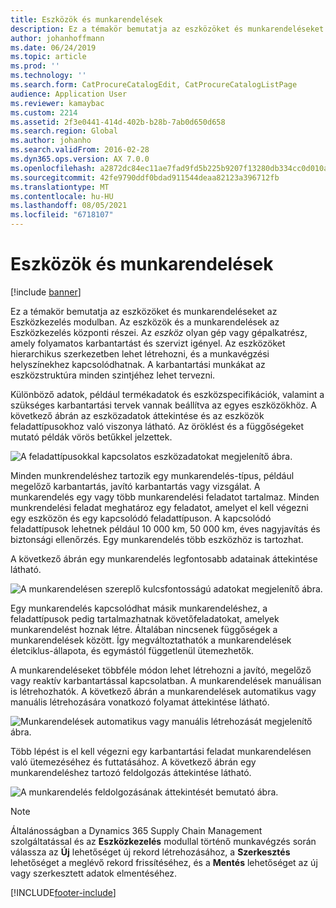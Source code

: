 ```yaml
---
title: Eszközök és munkarendelések
description: Ez a témakör bemutatja az eszközöket és munkarendeléseket az Eszközkezelés modulban.
author: johanhoffmann
ms.date: 06/24/2019
ms.topic: article
ms.prod: ''
ms.technology: ''
ms.search.form: CatProcureCatalogEdit, CatProcureCatalogListPage
audience: Application User
ms.reviewer: kamaybac
ms.custom: 2214
ms.assetid: 2f3e0441-414d-402b-b28b-7ab0d650d658
ms.search.region: Global
ms.author: johanho
ms.search.validFrom: 2016-02-28
ms.dyn365.ops.version: AX 7.0.0
ms.openlocfilehash: a2872dc84ec11ae7fad9fd5b225b9207f13280db334cc0d010a3d6749a591ee2
ms.sourcegitcommit: 42fe9790ddf0bdad911544deaa82123a396712fb
ms.translationtype: MT
ms.contentlocale: hu-HU
ms.lasthandoff: 08/05/2021
ms.locfileid: "6718107"
---
```

# <a name="assets-and-work-orders"></a>Eszközök és munkarendelések

[!include [banner](../../includes/banner.md)]

 

Ez a témakör bemutatja az eszközöket és munkarendeléseket az Eszközkezelés modulban. Az eszközök és a munkarendelések az Eszközkezelés központi részei. Az *eszköz* olyan gép vagy gépalkatrész, amely folyamatos karbantartást és szervizt igényel. Az eszközöket hierarchikus szerkezetben lehet létrehozni, és a munkavégzési helyszínekhez kapcsolódhatnak. A karbantartási munkákat az eszközstruktúra minden szintjéhez lehet tervezni.

Különböző adatok, például termékadatok és eszközspecifikációk, valamint a szükséges karbantartási tervek vannak beállítva az egyes eszközökhöz. A következő ábrán az eszközadatok áttekintése és az eszközök feladattípusokhoz való viszonya látható. Az öröklést és a függőségeket mutató példák vörös betűkkel jelzettek.

![A feladattípusokkal kapcsolatos eszközadatokat megjelenítő ábra.](media/05-overview-image.png)

Minden munkrendeléshez tartozik egy munkarendelés-típus, például megelőző karbantartás, javító karbantartás vagy vizsgálat. A munkarendelés egy vagy több munkarendelési feladatot tartalmaz. Minden munkrendelési feladat meghatároz egy feladatot, amelyet el kell végezni egy eszközön és egy kapcsolódó feladattípuson. A kapcsolódó feladattípusok lehetnek például 10 000 km, 50 000 km, éves nagyjavítás és biztonsági ellenőrzés. Egy munkarendelés több eszközhöz is tartozhat.

A következő ábrán egy munkarendelés legfontosabb adatainak áttekintése látható.

![A munkarendelésen szereplő kulcsfontosságú adatokat megjelenítő ábra.](media/06-overview-image.png)

Egy munkarendelés kapcsolódhat másik munkarendeléshez, a feladattípusok pedig tartalmazhatnak követőfeladatokat, amelyek munkarendelést hoznak létre. Általában nincsenek függőségek a munkarendelések között. Így megváltoztathatók a munkarendelések életciklus-állapota, és egymástól függetlenül ütemezhetők.

A munkarendeléseket többféle módon lehet létrehozni a javító, megelőző vagy reaktív karbantartással kapcsolatban. A munkarendelések manuálisan is létrehozhatók. A következő ábrán a munkarendelések automatikus vagy manuális létrehozására vonatkozó folyamat áttekintése látható.

![Munkarendelések automatikus vagy manuális létrehozását megjelenítő ábra.](media/07-overview-image.png)

Több lépést is el kell végezni egy karbantartási feladat munkarendelésen való ütemezéséhez és futtatásához. A következő ábrán egy munkarendeléshez tartozó feldolgozás áttekintése látható.

![A munkarendelés feldolgozásának áttekintését bemutató ábra.](media/08-overview-image.png)

> [!NOTE]
> Általánosságban a Dynamics 365 Supply Chain Management szolgáltatással és az **Eszközkezelés** modullal történő munkavégzés során válassza az **Új** lehetőséget új rekord létrehozásához, a **Szerkesztés** lehetőséget a meglévő rekord frissítéséhez, és a **Mentés** lehetőséget az új vagy szerkesztett adatok elmentéséhez.


[!INCLUDE[footer-include](../../../includes/footer-banner.md)]